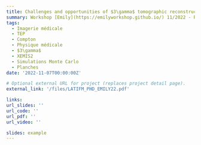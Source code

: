 ```yaml
---
title: Challenges and opportunities of $3\gamma$ tomographic reconstruction for the XEMIS camera
summary: Workshop [Emily](https://emilyworkshop.github.io/) 11/2022 - Rencontre Lyonnaise en Imagerie d'Emission.
tags:
  - Imagerie médicale 
  - TEP
  - Compton
  - Physique médicale
  - $3\gamma$
  - XEMIS2
  - Simulations Monte Carlo
  - Planches
date: '2022-11-07T00:00:00Z'

# Optional external URL for project (replaces project detail page).
external_link: '/files/LATIFM_PHD_EMILY22.pdf'

links:
url_slides: ''
url_code: ''
url_pdf: ''
url_video: ''

slides: example
---
```

